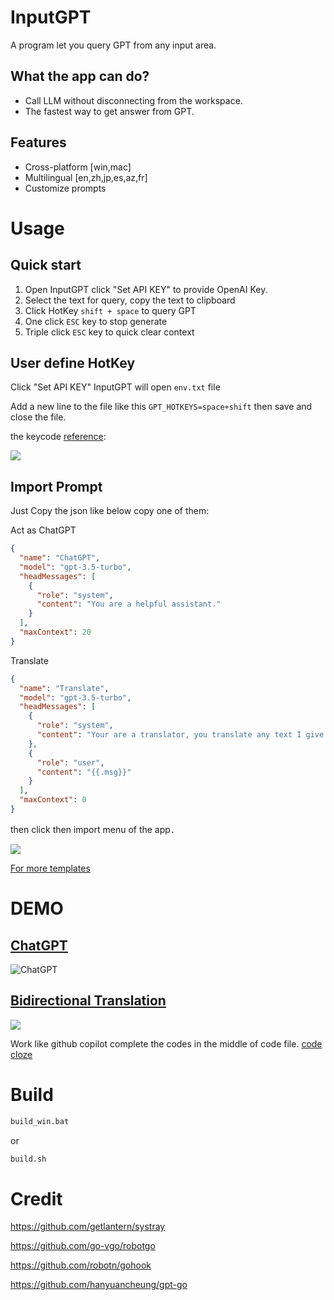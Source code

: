 # InputGPT 
A program let you query GPT from any input area. 

## What the app can do?
* Call LLM without disconnecting from the workspace.
* The fastest way to get answer from GPT.

## Features
*  Cross-platform [win,mac]
*  Multilingual  [en,zh,jp,es,az,fr]
*  Customize prompts

# Usage

## Quick start
1. Open InputGPT click "Set API KEY" to provide OpenAI Key. 
1. Select the text for query, copy the text to clipboard
1. Click HotKey `shift + space` to query GPT
1. One click `ESC` key to stop generate
1. Triple click `ESC` key to quick clear context

## User define HotKey 

Click "Set API KEY" InputGPT will open `env.txt` file

Add a new line to the file like this `GPT_HOTKEYS=space+shift` then save and close the file.

the keycode [reference](https://github.com/vcaesar/keycode/blob/main/keycode.go):

![](https://ipfs.ee/ipfs/QmTusxyAgEg8cFWU7dvtPcU5R7tY3mxpZMd36dBkixTQhT/3b12e13c-19cf-4392-867b-74b35e030e9c.png)

## Import Prompt

Just Copy the json like below copy one of them:

Act as ChatGPT
```json
{
  "name": "ChatGPT",
  "model": "gpt-3.5-turbo",
  "headMessages": [
    {
      "role": "system",
      "content": "You are a helpful assistant."
    }
  ],
  "maxContext": 20
}
```

Translate

```json
{
  "name": "Translate",
  "model": "gpt-3.5-turbo",
  "headMessages": [
    {
      "role": "system",
      "content": "Your are a translator, you translate any text I give you into {{.mylang}}. Just give me the result, do not explain."
    },
    {
      "role": "user",
      "content": "{{.msg}}"
    }
  ],
  "maxContext": 0
}
```
then click then import menu of the app．

![](https://ipfs.ee/ipfs/QmTGUWr8TzEurjv3MiUuhuzuex5Pb4Lb2SRiBsxmqGErnx/08a6b1b8-6436-4556-b5a8-87b305f577b7.png)

[For more templates](https://inputgpt.vercel.app/examples)

# DEMO

## [ChatGPT](https://inputgpt.vercel.app/examples#act-as-chatgpt)

![ChatGPT](https://ipfs.ee/ipfs/QmdQetjhkFgNDGf5HhSgbML1rRcYPWQsexxiPggATZ3qLm/d0d6c03a-b0cc-40f3-952c-cb81ef88f6f6.gif)

## [Bidirectional Translation](https://inputgpt.vercel.app/examples#bi-translator)

![](https://ipfs.ee/ipfs/QmfJUmAURswjtncxk94KE9RKJUpgH72tcsN9Mq6FkGUiZp/c1fe75b6-eb44-47dd-b138-4056045e57d9.gif)

Work like github copilot complete the codes in the middle of code file.
[code cloze](https://ipfs.ee/ipfs/QmRp351kZ9fB1y1k9vWCHJq3egG8wZT39LYeVr9RhzbkVU/a159ab5f-e308-4d02-8d64-9c02ea0fc48e.mp4)

# Build 
```cmd
build_win.bat
```
or
```bash
build.sh
```

# Credit

https://github.com/getlantern/systray

https://github.com/go-vgo/robotgo

https://github.com/robotn/gohook

https://github.com/hanyuancheung/gpt-go
